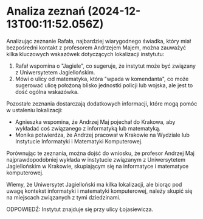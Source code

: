 # Analiza zeznań (2024-12-13T00:11:52.056Z)

Analizując zeznanie Rafała, najbardziej wiarygodnego świadka, który miał bezpośredni kontakt z profesorem Andrzejem Majem, można zauważyć kilka kluczowych wskazówek dotyczących lokalizacji instytutu:

1. Rafał wspomina o "Jagiele", co sugeruje, że instytut może być związany z Uniwersytetem Jagiellońskim.
2. Mówi o ulicy od matematyka, która "wpada w komendanta", co może sugerować ulicę położoną blisko jednostki policji lub wojska, ale jest to dość ogólna wskazówka.

Pozostałe zeznania dostarczają dodatkowych informacji, które mogą pomóc w ustaleniu lokalizacji:

- Agnieszka wspomina, że Andrzej Maj pojechał do Krakowa, aby wykładać coś związanego z informatyką lub matematyką.
- Monika potwierdza, że Andrzej pracował w Krakowie na Wydziale lub Instytucie Informatyki i Matematyki Komputerowej.

Porównując te zeznania, można dojść do wniosku, że profesor Andrzej Maj najprawdopodobniej wykłada w instytucie związanym z Uniwersytetem Jagiellońskim w Krakowie, skupiającym się na informatyce i matematyce komputerowej.

Wiemy, że Uniwersytet Jagielloński ma kilka lokalizacji, ale biorąc pod uwagę kontekst informatyki i matematyki komputerowej, należy skupić się na miejscach związanych z tymi dziedzinami.

ODPOWIEDŹ: Instytut znajduje się przy ulicy Łojasiewicza.
